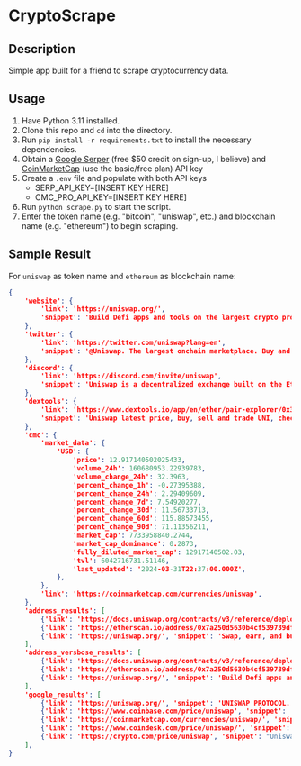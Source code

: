 # CryptoScrape

## Description
Simple app built for a friend to scrape cryptocurrency data.

## Usage
1. Have Python 3.11 installed.
2. Clone this repo and `cd` into the directory.
3. Run `pip install -r requirements.txt` to install the necessary dependencies.
3. Obtain a [Google Serper](https://serper.dev/) (free $50 credit on sign-up, I believe) and [CoinMarketCap](https://coinmarketcap.com/api/) (use the basic/free plan) API key
4. Create a `.env` file and populate with both API keys
	- SERP_API_KEY=[INSERT KEY HERE]
	- CMC_PRO_API_KEY=[INSERT KEY HERE]
5. Run `python scrape.py` to start the script.
6. Enter the token name (e.g. "bitcoin", "uniswap", etc.) and blockchain name (e.g. "ethereum") to begin scraping.

## Sample Result
For `uniswap` as token name and `ethereum` as blockchain name:
```json
{
	'website': {
		'link': 'https://uniswap.org/',
		'snippet': 'Build Defi apps and tools on the largest crypto project on Ethereum. Get started with quick start guides, protocol documentation, a Javascript SDK, and fully ...',
	},
	'twitter': {
		'link': 'https://twitter.com/uniswap?lang=en',
		'snippet': '@Uniswap. The largest onchain marketplace. Buy and sell crypto on Ethereum and 7+ other chains. Software Company Ethereum app.uniswap.org Joined April 2018.',
	},
	'discord': {
		'link': 'https://discord.com/invite/uniswap',
		'snippet': 'Uniswap is a decentralized exchange built on the Ethereum blockchain. | 45889 members.',
	},
	'dextools': {
		'link': 'https://www.dextools.io/app/en/ether/pair-explorer/0x3470447f3cecffac709d3e783a307790b0208d60?t=1711575005565',
		'snippet': 'Uniswap latest price, buy, sell and trade UNI, check airdrops, bots, whales on Bscscan, trending/listing at Pancakeswap V2.',
	},
	'cmc': {
		'market_data': {
			'USD': {
				'price': 12.917140502025433,
				'volume_24h': 160680953.22939783,
				'volume_change_24h': 32.3963,
				'percent_change_1h': -0.27395388,
				'percent_change_24h': 2.29409609,
				'percent_change_7d': 7.54920277,
				'percent_change_30d': 11.56733713,
				'percent_change_60d': 115.88573455,
				'percent_change_90d': 71.11356211,
				'market_cap': 7733958840.2744,
				'market_cap_dominance': 0.2873,
				'fully_diluted_market_cap': 12917140502.03,
				'tvl': 6042716731.51146,
				'last_updated': '2024-03-31T22:37:00.000Z',
			},
		},
		'link': 'https://coinmarketcap.com/currencies/uniswap',
	},
	'address_results': [
		{'link': 'https://docs.uniswap.org/contracts/v3/reference/deployments', 'snippet': 'Every Uniswap pool is a unique instance of the UniswapV3Pool contract and is deployed at its own unique address. The contract source code of the pool will be ...'},
		{'link': 'https://etherscan.io/address/0x7a250d5630b4cf539739df2c5dacb4c659f2488d', 'snippet': 'A contract address hosts a smart contract, which is a set of code stored on the blockchain that runs when predetermined conditions are met. Learn more about ...'},
		{'link': 'https://uniswap.org/', 'snippet': 'Swap, earn, and build on the leading decentralized crypto trading protocol.'},
	],
	'address_versbose_results': [
		{'link': 'https://docs.uniswap.org/contracts/v3/reference/deployments', 'snippet': 'Every Uniswap pool is a unique instance of the UniswapV3Pool contract and is deployed at its own unique address. The contract source code of the pool will be ...'},
		{'link': 'https://etherscan.io/address/0x7a250d5630b4cf539739df2c5dacb4c659f2488d', 'snippet': 'Uniswap V2: Router 2. 0.0009065455 ETH, (Pending) ... Uniswap V2: Router 2. 0.002 ETH ... Understand, Copy Address. Back to Top. Ethereum Logo Powered by Ethereum.'},
		{'link': 'https://uniswap.org/', 'snippet': 'Build Defi apps and tools on the largest crypto project on Ethereum. Get started with quick start guides, protocol documentation, a Javascript SDK, and ...'},
	],
	'google_results': [
		{'link': 'https://uniswap.org/', 'snippet': 'UNISWAP PROTOCOL. Swap, earn, and build on the leading decentralized crypto trading protocol. Launch App. $1.8T+. Trade Volume. 224M+. All Time Trades.'},
		{'link': 'https://www.coinbase.com/price/uniswap', 'snippet': 'Uniswap (UNI) is the largest decentralized exchange (or DEX) operating on the Ethereum blockchain. It allows users anywhere in the world to trade crypto without ...'},
		{'link': 'https://coinmarketcap.com/currencies/uniswap/', 'snippet': 'The live Uniswap price today is $13.04 USD with a 24-hour trading volume of $159,806,867 USD. We update our UNI to USD price in real-time. Uniswap is up 1.80% ...'},
		{'link': 'https://www.coindesk.com/price/uniswap/', 'snippet': 'Uniswap USD price, real-time (live) charts, UNI crypto and videos, Learn about UNI value, Uniswap news, crypto trading and more.'},
		{'link': 'https://crypto.com/price/uniswap', 'snippet': "Uniswap's price today is US$12.77, with a 24-hour trading volume of $174.57 M. UNI is +0.48% in the last 24 hours. It is currently -0.90% from its 7-day all- ..."},
	],
}
```